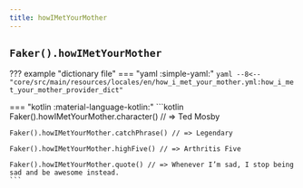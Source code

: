 ```yaml
---
title: howIMetYourMother
---
```


## `Faker().howIMetYourMother`

??? example "dictionary file"
    === "yaml :simple-yaml:"
        ```yaml
        --8<-- "core/src/main/resources/locales/en/how_i_met_your_mother.yml:how_i_met_your_mother_provider_dict"
        ```

=== "kotlin :material-language-kotlin:"
    ```kotlin
    Faker().howIMetYourMother.character() // => Ted Mosby

    Faker().howIMetYourMother.catchPhrase() // => Legendary

    Faker().howIMetYourMother.highFive() // => Arthritis Five

    Faker().howIMetYourMother.quote() // => Whenever I’m sad, I stop being sad and be awesome instead.
    ```
